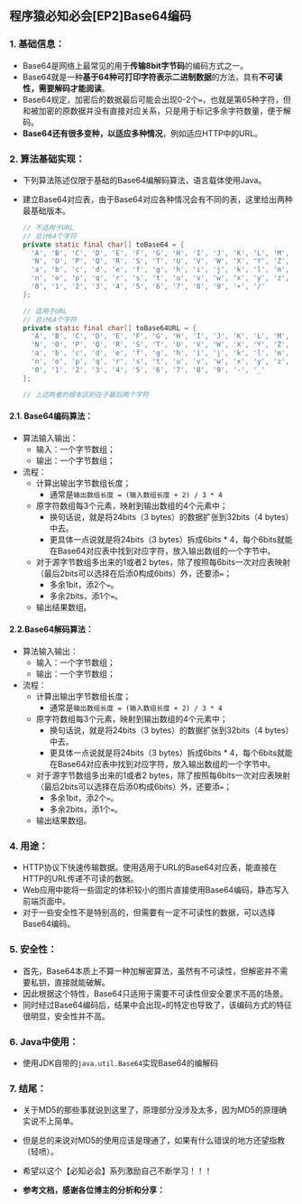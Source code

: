 ## 程序猿必知必会[EP2]Base64编码

### 1. 基础信息：

- Base64是网络上最常见的用于**传输8bit字节码**的编码方式之一。
- Base64就是一种**基于64种可打印字符表示二进制数据**的方法，具有**不可读性，需要解码才能阅读**。
- Base64规定，加密后的数据最后可能会出现0-2个`=`，也就是第65种字符，但和被加密的原数据并没有直接对应关系，只是用于标记多余字符数量，便于解码。
- **Base64还有很多变种，以适应多种情况**，例如适应HTTP中的URL。

### 2. 算法基础实现：

- 下列算法陈述仅限于基础的Base64编解码算法，语言载体使用Java。

- 建立Base64对应表，由于Base64对应各种情况会有不同的表，这里给出两种最基础版本。

  ```java
  // 不适用于URL
  // 总计64个字符
  private static final char[] toBase64 = {
  	'A', 'B', 'C', 'D', 'E', 'F', 'G', 'H', 'I', 'J', 'K', 'L', 'M',
  	'N', 'O', 'P', 'Q', 'R', 'S', 'T', 'U', 'V', 'W', 'X', 'Y', 'Z',
  	'a', 'b', 'c', 'd', 'e', 'f', 'g', 'h', 'i', 'j', 'k', 'l', 'm',
  	'n', 'o', 'p', 'q', 'r', 's', 't', 'u', 'v', 'w', 'x', 'y', 'z',
  	'0', '1', '2', '3', '4', '5', '6', '7', '8', '9', '+', '/'
  };
  
  // 适用于URL
  // 总计64个字符
  private static final char[] toBase64URL = {
  	'A', 'B', 'C', 'D', 'E', 'F', 'G', 'H', 'I', 'J', 'K', 'L', 'M',
  	'N', 'O', 'P', 'Q', 'R', 'S', 'T', 'U', 'V', 'W', 'X', 'Y', 'Z',
  	'a', 'b', 'c', 'd', 'e', 'f', 'g', 'h', 'i', 'j', 'k', 'l', 'm',
  	'n', 'o', 'p', 'q', 'r', 's', 't', 'u', 'v', 'w', 'x', 'y', 'z',
  	'0', '1', '2', '3', '4', '5', '6', '7', '8', '9', '-', '_'
  };
  
  // 上述两者的根本区别在于最后两个字符
  ```

#### 2.1. Base64编码算法：

- 算法输入输出：
  - 输入：一个字节数组；
  - 输出：一个字节数组；
- 流程：
  - 计算出输出字节数组长度；
    - 通常是`输出数组长度 = (输入数组长度 + 2) / 3 * 4`
  - 原字符数组每3个元素，映射到输出数组的4个元素中；
    - 换句话说，就是将24bits（3 bytes）的数据扩张到32bits（4 bytes）中去。
    - 更具体一点说就是将24bits（3 bytes）拆成6bits * 4，每个6bits就能在Base64对应表中找到对应字符，放入输出数组的一个字节中。
  - 对于源字节数组多出来的1或者2 bytes，除了按照每6bits一次对应表映射（最后2bits可以选择在后添0构成6bits）外，还要添`=`；
    - 多余1bit，添2个`=`。
    - 多余2bits，添1个`=`。
  - 输出结果数组。

#### 2.2.Base64解码算法：

- 算法输入输出：
  - 输入：一个字节数组；
  - 输出：一个字节数组；
- 流程：
  - 计算出输出字节数组长度；
    - 通常是`输出数组长度 = (输入数组长度 + 2) / 3 * 4`
  - 原字符数组每3个元素，映射到输出数组的4个元素中；
    - 换句话说，就是将24bits（3 bytes）的数据扩张到32bits（4 bytes）中去。
    - 更具体一点说就是将24bits（3 bytes）拆成6bits * 4，每个6bits就能在Base64对应表中找到对应字符，放入输出数组的一个字节中。
  - 对于源字节数组多出来的1或者2 bytes，除了按照每6bits一次对应表映射（最后2bits可以选择在后添0构成6bits）外，还要添`=`；
    - 多余1bit，添2个`=`。
    - 多余2bits，添1个`=`。
  - 输出结果数组。

### 4. 用途：

- HTTP协议下快速传输数据。使用适用于URL的Base64对应表，能直接在HTTP的URL传递不可读的数据。
- Web应用中能将一些固定的体积较小的图片直接使用Base64编码，静态写入前端页面中。
- 对于一些安全性不是特别高的，但需要有一定不可读性的数据，可以选择Base64编码。

### 5. 安全性：

- 首先，Base64本质上不算一种加解密算法，虽然有不可读性，但解密并不需要私钥，直接就能破解。
- 因此根据这个特性，Base64只适用于需要不可读性但安全要求不高的场景。
- 同时经过Base64编码后，结果中会出现`=`的特定也导致了，该编码方式的特征很明显，安全性并不高。



### 6. Java中使用：

- 使用JDK自带的`java.util.Base64`实现Base64的编解码

### 7. 结尾：

- 关于MD5的那些事就说到这里了，原理部分没涉及太多，因为MD5的原理确实说不上简单。
- 但是总的来说对MD5的使用应该是理通了，如果有什么错误的地方还望指教（轻喷）。
- 希望以这个【必知必会】系列激励自己不断学习！！！



- **参考文档，感谢各位博主的分析和分享：**
